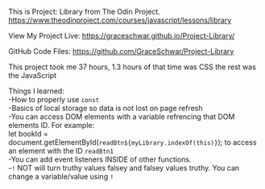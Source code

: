 This is Project: Library from The Odin Project.
https://www.theodinproject.com/courses/javascript/lessons/library 

View My Project Live: https://graceschwar.github.io/Project-Library/ 

GitHub Code Files: https://github.com/GraceSchwar/Project-Library


This project took me 37 hours, 1.3 hours of that time was CSS the rest was the JavaScript

Things I learned:\
-How to properly use `const`\
-Basics of local storage so data is not lost on page refresh\
-You can access DOM elements with a variable refrencing that DOM elements ID. For example: \
let bookId = document.getElementById(`readBtn${myLibrary.indexOf(this)}`); to access an element with the ID `readBtn1`\
-You can add event listeners INSIDE of other functions.\
-`!` NOT will turn truthy values falsey and falsey values truthy. You can change a variable/value using `!`
